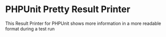 # PHPUnit Pretty Result Printer

This Result Printer for PHPUnit shows more information in a more readable format during a test run